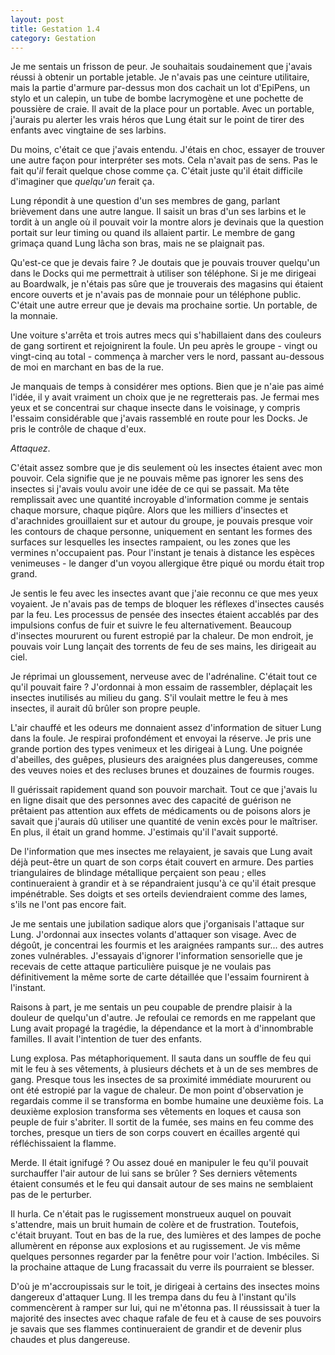 ```yaml
---
layout: post
title: Gestation 1.4
category: Gestation
---
```


Je me sentais un frisson de peur.
Je souhaitais soudainement que j'avais réussi à obtenir un portable jetable.
Je n'avais pas une ceinture utilitaire, mais la partie d'armure par-dessus mon dos cachait un lot d'EpiPens, un stylo et un calepin, un tube de bombe lacrymogène et une pochette de poussière de craie.
Il avait de la place pour un portable.
Avec un portable, j'aurais pu alerter les vrais héros que Lung était sur le point de tirer des enfants avec vingtaine de ses larbins.

Du moins, c'était ce que j'avais entendu.
J'étais en choc, essayer de trouver une autre façon pour interpréter ses mots.
Cela n'avait pas de sens.
Pas le fait qu'*il* ferait quelque chose comme ça.
C'était juste qu'il était difficile d'imaginer que *quelqu'un* ferait ça.

Lung répondit à une question d'un ses membres de gang, parlant brièvement dans une autre langue.
Il saisit un bras d'un ses larbins et le tordit à un angle où il pouvait voir la montre alors je devinais que la question portait sur leur timing ou quand ils allaient partir.
Le membre de gang grimaça quand Lung lâcha son bras, mais ne se plaignait pas.

Qu'est-ce que je devais faire ?
Je doutais que je pouvais trouver quelqu'un dans le Docks qui me permettrait à utiliser son téléphone.
Si je me dirigeai au Boardwalk, je n'étais pas sûre que je trouverais des magasins qui étaient encore ouverts et je n'avais pas de monnaie pour un téléphone public.
C'était une autre erreur que je devais ma prochaine sortie.
Un portable, de la monnaie.

Une voiture s'arrêta et trois autres mecs qui s'habillaient dans des couleurs de gang sortirent et rejoignirent la foule.
Un peu après le groupe - vingt ou vingt-cinq au total - commença à marcher vers le nord, passant au-dessous de moi en marchant en bas de la rue.

Je manquais de temps à considérer mes options.
Bien que je n'aie pas aimé l'idée, il y avait vraiment un choix que je ne regretterais pas.
Je fermai mes yeux et se concentrai sur chaque insecte dans le voisinage, y compris l'essaim considérable que j'avais rassemblé en route pour les Docks.
Je pris le contrôle de chaque d'eux.

*Attaquez*.

C'était assez sombre que je dis seulement où les insectes étaient avec mon pouvoir.
Cela signifie que je ne pouvais même pas ignorer les sens des insectes si j'avais voulu avoir une idée de ce qui se passait.
Ma tête remplissait avec une quantité incroyable d'information comme je sentais chaque morsure, chaque piqûre.
Alors que les milliers d'insectes et d'arachnides grouillaient sur et autour du groupe, je pouvais presque voir les contours de chaque personne, uniquement en sentant les formes des surfaces sur lesquelles les insectes rampaient, ou les zones que les vermines n'occupaient pas.
Pour l'instant je tenais à distance les espèces venimeuses - le danger d'un voyou allergique être piqué ou mordu était trop grand.

Je sentis le feu avec les insectes avant que j'aie reconnu ce que mes yeux voyaient.
Je n'avais pas de temps de bloquer les réflexes d'insectes causés par la feu.
Les processus de pensée des insectes étaient accablés par des impulsions confus de fuir et suivre le feu alternativement.
Beaucoup d'insectes moururent ou furent estropié par la chaleur.
De mon endroit, je pouvais voir Lung lançait des torrents de feu de ses mains, les dirigeait au ciel. 

Je réprimai un gloussement, nerveuse avec de l'adrénaline.
C'était tout ce qu'il pouvait faire ?
J'ordonnai à mon essaim de rassembler, déplaçait les insectes inutilisés au milieu du gang.
S'il voulait mettre le feu à mes insectes, il aurait dû brûler son propre peuple.

L'air chauffé et les odeurs me donnaient assez d'information de situer Lung dans la foule.
Je respirai profondément et envoyai la réserve.
Je pris une grande portion des types venimeux et les dirigeai à Lung.
Une poignée d'abeilles, des guêpes, plusieurs des araignées plus dangereuses, comme des veuves noies et des recluses brunes et douzaines de fourmis rouges.
 
Il guérissait rapidement quand son pouvoir marchait.
Tout ce que j'avais lu en ligne disait que des personnes avec des capacité de guérison ne prêtaient pas attention aux effets de médicaments ou de poisons alors je savait que j'aurais dû utiliser une quantité de venin excès pour le maîtriser.
En plus, il était un grand homme.
J'estimais qu'il l'avait supporté.

De l'information que mes insectes me relayaient, je savais que Lung avait déjà peut-être un quart de son corps était couvert en armure.
Des parties triangulaires de blindage métallique perçaient son peau ; elles continueraient à grandir et à se répandraient jusqu'à ce qu'il était presque impénétrable.
Ses doigts et ses orteils deviendraient comme des lames, s'ils ne l'ont pas encore fait.

Je me sentais une jubilation sadique alors que j'organisais l'attaque sur Lung.
J'ordonnai aux insectes volants d'attaquer son visage.
Avec de dégoût, je concentrai les fourmis et les araignées rampants sur... des autres zones vulnérables.
J'essayais d'ignorer l'information sensorielle que je recevais de cette attaque particulière puisque je ne voulais pas définitivement la même sorte de carte détaillée que l'essaim fournirent à l'instant.

Raisons à part, je me sentais un peu coupable de prendre plaisir à la douleur de quelqu'un d'autre.
Je refoulai ce remords en me rappelant que Lung avait propagé la tragédie, la dépendance et la mort à d'innombrable familles.
Il avait l'intention de tuer des enfants.

Lung explosa.
Pas métaphoriquement.
Il sauta dans un souffle de feu qui mit le feu à ses vêtements, à plusieurs déchets et à un de ses membres de gang.
Presque tous les insectes de sa proximité immédiate moururent ou ont été estropié par la vague de chaleur.
De mon point d'observation je regardais comme il se transforma en bombe humaine une deuxième fois.
La deuxième explosion transforma ses vêtements en loques et causa son peuple de fuir s'abriter.
Il sortit de la fumée, ses mains en feu comme des torches, presque un tiers de son corps couvert en écailles argenté qui réfléchissaient la flamme.

Merde.
Il était ignifugé ?
Ou assez doué en manipuler le feu qu'il pouvait surchauffer l'air autour de lui sans se brûler ?
Ses derniers vêtements étaient consumés et le feu qui dansait autour de ses mains ne semblaient pas de le perturber.

Il hurla.
Ce n'était pas le rugissement monstrueux auquel on pouvait s'attendre, mais un bruit humain de colère et de frustration.
Toutefois, c'était bruyant.
Tout en bas de la rue, des lumières et des lampes de poche allumèrent en réponse aux explosions et au rugissement.
Je vis même quelques personnes regarder par la fenêtre pour voir l'action.
Imbéciles.
Si la prochaine attaque de Lung fracassait du verre ils pourraient se blesser.

D'où je m'accroupissais sur le toit, je dirigeai à certains des insectes moins dangereux d'attaquer Lung.
Il les trempa dans du feu à l'instant qu'ils commencèrent à ramper sur lui, qui ne m'étonna pas.
Il réussissait à tuer la majorité des insectes avec chaque rafale de feu et à cause de ses pouvoirs je savais que ses flammes continueraient de grandir et de devenir plus chaudes et plus dangereuse.

